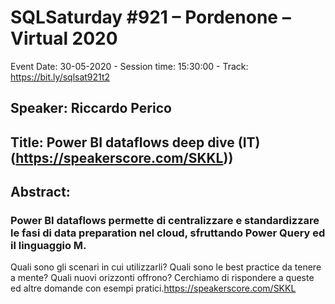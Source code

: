 # SQLSaturday #921 – Pordenone – Virtual 2020
Event Date: 30-05-2020 - Session time: 15:30:00 - Track: https://bit.ly/sqlsat921t2
## Speaker: Riccardo Perico
## Title: Power BI dataflows deep dive (IT) (https://speakerscore.com/SKKL))
## Abstract:
### Power BI dataflows permette di centralizzare e standardizzare le fasi di data preparation nel cloud, sfruttando Power Query ed il linguaggio M. 
Quali sono gli scenari in cui utilizzarli? Quali sono le best practice da tenere a mente? 
Quali nuovi orizzonti offrono? 
Cerchiamo di rispondere a queste ed altre domande con esempi pratici.https://speakerscore.com/SKKL
